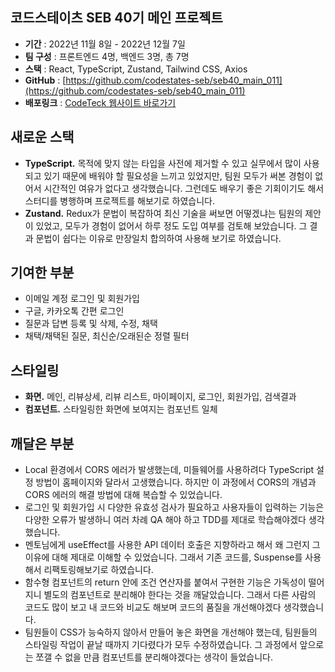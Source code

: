 ## 코드스테이츠 SEB 40기 메인 프로젝트

- **기간** : 2022년 11월 8일 - 2022년 12월 7일
- **팀 구성** : 프론트엔드 4명, 백엔드 3명, 총 7명
- **스택** : React, TypeScript, Zustand, Tailwind CSS, Axios
- **GitHub** : [https://github.com/codestates-seb/seb40_main_011](https://github.com/codestates-seb/seb40_main_011)
- **배포링크** : [CodeTeck 웹사이트 바로가기](https://codetech.nworld.dev/)

## 새로운 스택

- **TypeScript.** 목적에 맞지 않는 타입을 사전에 제거할 수 있고 실무에서 많이 사용되고 있기 때문에 배워야 할 필요성을 느끼고 있었지만, 팀원 모두가 써본 경험이 없어서 시간적인 여유가 없다고 생각했습니다. 그런데도 배우기 좋은 기회이기도 해서 스터디를 병행하며 프로젝트를 해보기로 하였습니다.
- **Zustand.** Redux가 문법이 복잡하여 최신 기술을 써보면 어떻겠냐는 팀원의 제안이 있었고, 모두가 경험이 없어서 하루 정도 도입 여부를 검토해 보았습니다. 그 결과 문법이 쉽다는 이유로 만장일치 합의하여 사용해 보기로 하였습니다.

## 기여한 부분

- 이메일 계정 로그인 및 회원가입
- 구글, 카카오톡 간편 로그인
- 질문과 답변 등록 및 삭제, 수정, 채택
- 채택/채택된 질문, 최신순/오래된순 정렬 필터

## 스타일링

- **화면.** 메인, 리뷰상세, 리뷰 리스트, 마이페이지, 로그인, 회원가입, 검색결과
- **컴포넌트.** 스타일링한 화면에 보여지는 컴포넌트 일체

## 깨달은 부분

- Local 환경에서 CORS 에러가 발생했는데, 미들웨어를 사용하려다 TypeScript 설정 방법이 홈페이지와 달라서 고생했습니다. 하지만 이 과정에서 CORS의 개념과 CORS 에러의 해결 방법에 대해 복습할 수 있었습니다.
- 로그인 및 회원가입 시 다양한 유효성 검사가 필요하고 사용자들이 입력하는 기능은 다양한 오류가 발생하니 여러 차례 QA 해야 하고 TDD를 제대로 학습해야겠다 생각했습니다.
- 멘토님에게 useEffect를 사용한 API 데이터 호출은 지향하라고 해서 왜 그런지 그 이유에 대해 제대로 이해할 수 있었습니다. 그래서 기존 코드를, Suspense를 사용해서 리팩토링해보기로 하였습니다.
- 함수형 컴포넌트의 return 안에 조건 연산자를 붙여서 구현한 기능은 가독성이 떨어지니 별도의 컴포넌트로 분리해야 한다는 것을 깨달았습니다. 그래서 다른 사람의 코드도 많이 보고 내 코드와 비교도 해보며 코드의 품질을 개선해야겠다 생각했습니다.
- 팀원들이 CSS가 능숙하지 않아서 만들어 놓은 화면을 개선해야 했는데, 팀원들의 스타일링 작업이 끝날 때까지 기다렸다가 모두 수정하였습니다. 그 과정에서 앞으로는 쪼갤 수 없을 만큼 컴포넌트를 분리해야겠다는 생각이 들었습니다.
